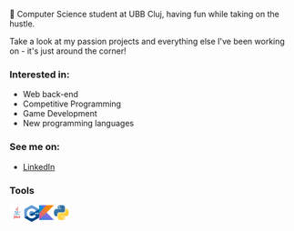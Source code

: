 🦆 Computer Science student at UBB Cluj, having fun while taking on the hustle.

Take a look at my passion projects and everything else I've been working on - it's just around the corner!


### Interested in:
* Web back-end
* Competitive Programming
* Game Development
* New programming languages

### See me on:
* [LinkedIn](https://www.linkedin.com/in/daniel-toda%C8%99c%C4%83-6661621ba/)

### Tools
<img align="left" alt="Java" width="26px" src="https://github.com/917-Todasca-Daniel/917-Todasca-Daniel/blob/main/images/jv.png"/>
<img align="left" alt="C++" width="26px" src="https://github.com/917-Todasca-Daniel/917-Todasca-Daniel/blob/main/images/c%2B%2B.png"/>
<img align="left" alt="Python" width="26px" src="https://github.com/917-Todasca-Daniel/917-Todasca-Daniel/blob/main/images/kotlin.png"/>
<img align="left" alt="Kotlin" width="26px" src="https://github.com/917-Todasca-Daniel/917-Todasca-Daniel/blob/main/images/python.png"/>
